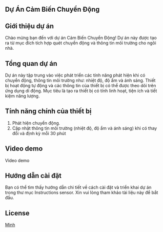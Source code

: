 ## Dự Án Cảm Biến Chuyển Động
## Giới thiệu dự án

Chào mừng bạn đến với dự án Cảm Biến Chuyển Động! Dự án này được tạo ra từ mục đích tích hợp quét chuyển động và thông tin môi trường cho ngôi nhà.
## Tổng quan dự án

Dự án này tập trung vào việc phát triển các tính năng phát hiện khi có chuyển động, thông tin môi trường như: nhiệt độ, độ ẩm và ánh sáng. Thiết bị hoạt động tự động và các thông tin của thiết bị có thể được theo dõi trên ứng dụng di động. Mục tiêu là tạo ra thiết bị có tính linh hoạt, tiện ích và tiết kiệm năng lượng.

## Tính năng chính của thiết bị

1. Phát hiện chuyển động.
2. Cập nhật thông tin môi trường (nhiệt độ, độ ẩm và ánh sáng) khi có thay đổi và định kỳ mỗi 30 phút

## Video demo

Video demo
## Hướng dẫn cài đặt

Bạn có thể tìm thấy hướng dẫn chi tiết về cách cài đặt và triển khai dự án trong thư mục Instructions sensor. Xin vui lòng tham khảo tài liệu này để bắt đầu.

## License

[Minh](https://www.facebook.com/MinhShadows)
